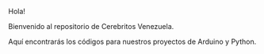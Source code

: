 Hola!

Bienvenido al repositorio de Cerebritos Venezuela. 

Aquí encontrarás los códigos para nuestros proyectos de Arduino y Python.



